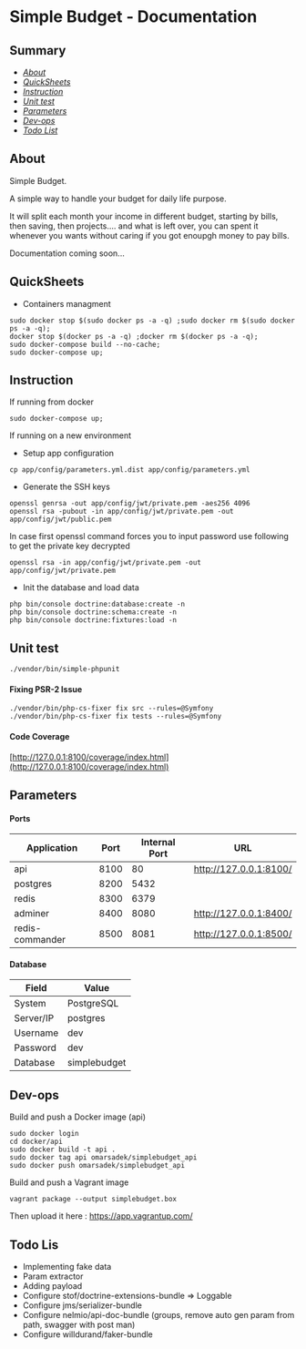 # Simple Budget - Documentation

## Summary

- [*About*](#about)
- [*QuickSheets*](#quicksheets)
- [*Instruction*](#instruction)
- [*Unit test*](#unit-test)
- [*Parameters*](#parameters)
- [*Dev-ops*](#dev-ops)
- [*Todo List*](#todo-list)

## About

Simple Budget.

A simple way to handle your budget for daily life purpose.

It will split each month your income in different budget, starting by bills, then saving, then projects.... and what is left over, you can spent it whenever you wants without caring if you got enoupgh money to pay bills.

Documentation coming soon...

## QuickSheets

- Containers managment

```
sudo docker stop $(sudo docker ps -a -q) ;sudo docker rm $(sudo docker ps -a -q);
docker stop $(docker ps -a -q) ;docker rm $(docker ps -a -q);
sudo docker-compose build --no-cache;
sudo docker-compose up;
```

## Instruction

If running from docker

```
sudo docker-compose up;
```

If running on a new environment

- Setup app configuration

```
cp app/config/parameters.yml.dist app/config/parameters.yml
```

- Generate the SSH keys

```
openssl genrsa -out app/config/jwt/private.pem -aes256 4096
openssl rsa -pubout -in app/config/jwt/private.pem -out app/config/jwt/public.pem
```

In case first openssl command forces you to input password use following to get the private key decrypted

```
openssl rsa -in app/config/jwt/private.pem -out app/config/jwt/private.pem
```

- Init the database and load data

```
php bin/console doctrine:database:create -n
php bin/console doctrine:schema:create -n
php bin/console doctrine:fixtures:load -n
```

## Unit test

```
./vendor/bin/simple-phpunit
```

#### Fixing PSR-2 Issue

```
./vendor/bin/php-cs-fixer fix src --rules=@Symfony
./vendor/bin/php-cs-fixer fix tests --rules=@Symfony
```

#### Code Coverage

[http://127.0.0.1:8100/coverage/index.html](http://127.0.0.1:8100/coverage/index.html)


## Parameters

#### Ports

| Application     | Port | Internal Port | URL                               |
|-----------------|------|---------------|-----------------------------------|
| api             | 8100 | 80            | http://127.0.0.1:8100/            |
| postgres        | 8200 | 5432          |                                   |
| redis           | 8300 | 6379          |                                   |
| adminer         | 8400 | 8080          | http://127.0.0.1:8400/            |
| redis-commander | 8500 | 8081          | http://127.0.0.1:8500/            |

#### Database

| Field       | Value        |
|-------------|--------------|
| System      | PostgreSQL   |
| Server/IP   | postgres     |
| Username    | dev          |
| Password    | dev          |
| Database    | simplebudget |

## Dev-ops

Build and push a Docker image (api)

```
sudo docker login
cd docker/api
sudo docker build -t api .
sudo docker tag api omarsadek/simplebudget_api
sudo docker push omarsadek/simplebudget_api
```

Build and push a Vagrant image

```
vagrant package --output simplebudget.box
```

Then upload it here : https://app.vagrantup.com/

## Todo Lis

- Implementing fake data
- Param extractor
- Adding payload
- Configure stof/doctrine-extensions-bundle => Loggable
- Configure jms/serializer-bundle
- Configure nelmio/api-doc-bundle (groups, remove auto gen param from path, swagger with post man)
- Configure willdurand/faker-bundle

